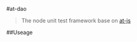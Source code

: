 #at-dao
>The node unit test framework base on [at-js](https://github.com/CheMingjun/at-js)

##Useage
